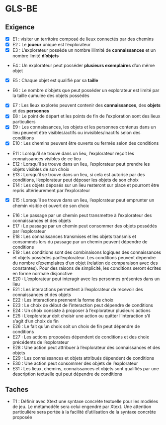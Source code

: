 # GLS-BE
## Exigence
- [x] E1 : visiter un territoire composé de lieux connectés par des chemins
- [x] E2 : Le **joueur** unique est l’explorateur
- [x] E3 : L’explorateur possède un nombre illimité de **connaissances** et un nombre limité **d’objets**
* E4 : Un explorateur peut posséder **plusieurs exemplaires** d’un même objet
- [x] E5 : Chaque objet est qualifié par sa **taille**
* E6 : Le nombre d’objets que peut posséder un explorateur est limité par la taille cumulée des objets possédés
- [x] E7 : Les lieux explorés peuvent contenir des **connaissances**, des **objets** et des **personnes**
- [x] E8 : Le point de départ et les points de fin de l’exploration sont des lieux particuliers
- [x] E9 : Les connaissances, les objets et les personnes contenus dans un lieu peuvent être visibles/actifs ou invisibles/inactifs selon des conditions
- [x] E10 : Les chemins peuvent être ouverts ou fermés selon des conditions
* E11 : Lorsqu’il se trouve dans un lieu, l’explorateur reçoit les connaissances visibles de ce lieu
* E12 : Lorsqu’il se trouve dans un lieu, l’explorateur peut prendre les objets visibles de son choix
* E13 : Lorsqu’il se trouve dans un lieu, si cela est autorisé par des conditions, l’explorateur peut déposer les objets de son choix
* E14 : Les objets déposés sur un lieu resteront sur place et pourront être repris ultérieurement par l’explorateur
- [x] E15 : Lorsqu’il se trouve dans un lieu, l’explorateur peut emprunter un chemin visible et ouvert de son choix
* E16 : Le passage par un chemin peut transmettre à l’explorateur des connaissances et des objets
* E17 : Le passage par un chemin peut consommer des objets possédés par l’explorateur
* E18 : Les connaissances transmises et les objets transmis et consommés lors du passage par un chemin peuvent dépendre de conditions
* E19 : Les conditions sont des combinaisons logiques des connaissances et objets possédés parl’explorateur. Les conditions peuvent dépendre du nombre d’exemplaires d’un objet (relation de comparaison avec des constantes). Pour des raisons de simplicité, les conditions seront écrites en forme normale disjonctive
* E20 : L’explorateur peut interagir avec les personnes présentes dans un lieu
* E21 : Les interactions permettent à l’explorateur de recevoir des connaissances et des objets
* E22 : Les interactions prennent la forme de choix
* E23 : Le choix de début de l’interaction peut dépendre de conditions
* E24 : Un choix consiste à proposer à l’explorateur plusieurs actions
* E25 : L’explorateur doit choisir une action ou quitter l’interaction s’il s’agit d’un choix de fin
* E26 : Le fait qu’un choix soit un choix de fin peut dépendre de conditions
* E27 : Les actions proposées dépendent de conditions et des choix précédents de l’explorateur
* E28 : Une action peut attribuer à l’explorateur des connaissances et des objets
* E29 : Les connaissances et objets attribués dépendent de conditions
* E30 : Une action peut consommer des objets de l’explorateur
* E31 : Les lieux, chemins, connaissances et objets sont qualifiés par une description textuelle qui peut dépendre de conditions

## Taches
* T1 : Définir avec Xtext une syntaxe concrète textuelle pour les modèles de jeu. Le métamodèle sera celui engendré par Xtext. Une attention particulière sera portée à la facilité d’utilisation de la syntaxe concrète proposée
